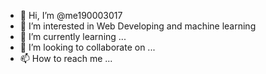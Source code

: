 - 👋 Hi, I’m @me190003017
- 👀 I’m interested in Web Developing and machine learning
- 🌱 I’m currently learning ...
- 💞️ I’m looking to collaborate on ...
- 📫 How to reach me ...

<!---
me190003017/me190003017 is a ✨ special ✨ repository because its `README.md` (this file) appears on your GitHub profile.
You can click the Preview link to take a look at your changes.
--->
